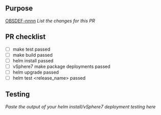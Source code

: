 ## Purpose
[OBSDEF-nnnn](https://jira.cec.lab.emc.com:8443/browse/OBSDEF-nnnn)
_List the changes for this PR_

## PR checklist
- [ ] make test passed
- [ ] make build passed
- [ ] helm install <chart> passed
- [ ] vSphere7 make package deployments passed
- [ ] helm upgrade <chart> passed
- [ ] helm test <release_name> passed

## Testing
_Paste the output of your helm install/vSphere7 deployment testing here_


